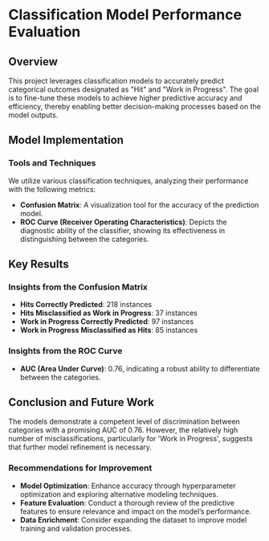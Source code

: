 # Classification Model Performance Evaluation

## Overview
This project leverages classification models to accurately predict categorical outcomes designated as "Hit" and "Work in Progress". The goal is to fine-tune these models to achieve higher predictive accuracy and efficiency, thereby enabling better decision-making processes based on the model outputs.

## Model Implementation

### Tools and Techniques
We utilize various classification techniques, analyzing their performance with the following metrics:
- **Confusion Matrix**: A visualization tool for the accuracy of the prediction model.
- **ROC Curve (Receiver Operating Characteristics)**: Depicts the diagnostic ability of the classifier, showing its effectiveness in distinguishing between the categories.

## Key Results

### Insights from the Confusion Matrix
- **Hits Correctly Predicted**: 218 instances
- **Hits Misclassified as Work in Progress**: 37 instances
- **Work in Progress Correctly Predicted**: 97 instances
- **Work in Progress Misclassified as Hits**: 85 instances

### Insights from the ROC Curve
- **AUC (Area Under Curve)**: 0.76, indicating a robust ability to differentiate between the categories.

## Conclusion and Future Work

The models demonstrate a competent level of discrimination between categories with a promising AUC of 0.76. However, the relatively high number of misclassifications, particularly for 'Work in Progress', suggests that further model refinement is necessary.

### Recommendations for Improvement
- **Model Optimization**: Enhance accuracy through hyperparameter optimization and exploring alternative modeling techniques.
- **Feature Evaluation**: Conduct a thorough review of the predictive features to ensure relevance and impact on the model’s performance.
- **Data Enrichment**: Consider expanding the dataset to improve model training and validation processes.
